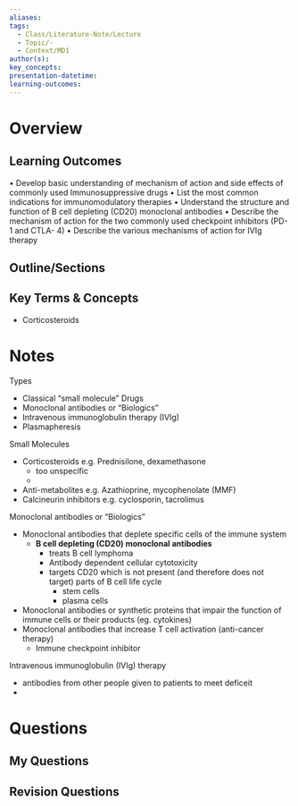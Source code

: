 ```yaml
---
aliases: 
tags:
  - Class/Literature-Note/Lecture
  - Topic/-
  - Context/MD1
author(s): 
key_concepts: 
presentation-datetime: 
learning-outcomes:
---
```



# Overview
## Learning Outcomes
• Develop basic understanding of mechanism of action and side effects of commonly used Immunosuppressive drugs
• List the most common indications for immunomodulatory therapies
• Understand the structure and function of B cell depleting (CD20) monoclonal antibodies
• Describe the mechanism of action for the two commonly used checkpoint inhibitors (PD-1 and CTLA- 4)
• Describe the various mechanisms of action for IVIg therapy

## Outline/Sections

## Key Terms & Concepts
- Corticosteroids

# Notes
Types
- Classical “small molecule” Drugs
- Monoclonal antibodies or “Biologics”
- Intravenous immunoglobulin therapy (IVIg)
- Plasmapheresis

Small Molecules
- Corticosteroids e.g. Prednisilone, dexamethasone
	- too unspecific
	- 
- Anti-metabolites e.g. Azathioprine, mycophenolate (MMF)
- Calcineurin inhibitors e.g. cyclosporin, tacrolimus

Monoclonal antibodies or “Biologics”
- Monoclonal antibodies that deplete specific cells of the immune system
	- **B cell depleting (CD20) monoclonal antibodies**
		- treats B cell lymphoma
		- Antibody dependent cellular cytotoxicity
		- targets CD20 which is not present (and therefore does not target) parts of B cell life cycle
			- stem cells 
			- plasma cells
- Monoclonal antibodies or synthetic proteins that impair the function of immune cells or their products (eg. cytokines)
- Monoclonal antibodies that increase T cell activation (anti-cancer therapy)
	- Immune checkpoint inhibitor

Intravenous immunoglobulin (IVIg) therapy
- antibodies from other people given to patients to meet deficeit
- 
# Questions

## My Questions
## Revision Questions





